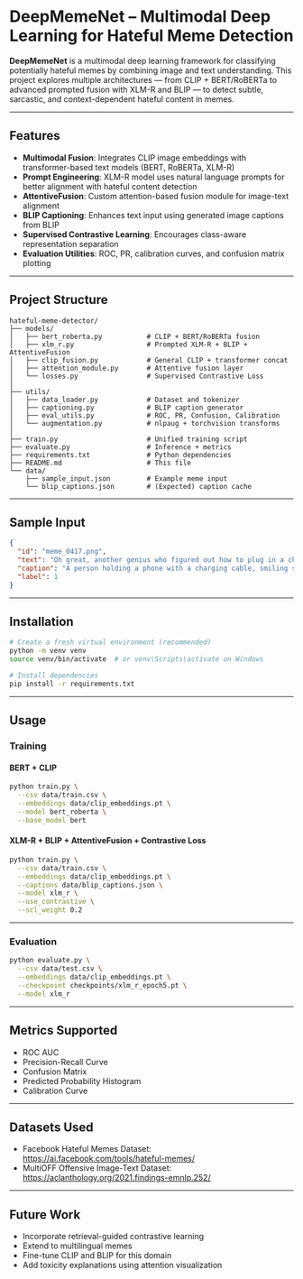# DeepMemeNet – Multimodal Deep Learning for Hateful Meme Detection

**DeepMemeNet** is a multimodal deep learning framework for classifying potentially hateful memes by combining image and text understanding. This project explores multiple architectures — from CLIP + BERT/RoBERTa to advanced prompted fusion with XLM-R and BLIP — to detect subtle, sarcastic, and context-dependent hateful content in memes.

---

## Features

- **Multimodal Fusion**: Integrates CLIP image embeddings with transformer-based text models (BERT, RoBERTa, XLM-R)
- **Prompt Engineering**: XLM-R model uses natural language prompts for better alignment with hateful content detection
- **AttentiveFusion**: Custom attention-based fusion module for image-text alignment
- **BLIP Captioning**: Enhances text input using generated image captions from BLIP
- **Supervised Contrastive Learning**: Encourages class-aware representation separation
- **Evaluation Utilities**: ROC, PR, calibration curves, and confusion matrix plotting

---

## Project Structure

```
hateful-meme-detector/
├── models/
│   ├── bert_roberta.py           # CLIP + BERT/RoBERTa fusion
│   ├── xlm_r.py                  # Prompted XLM-R + BLIP + AttentiveFusion
│   ├── clip_fusion.py            # General CLIP + transformer concat
│   ├── attention_module.py       # Attentive fusion layer
│   └── losses.py                 # Supervised Contrastive Loss
│
├── utils/
│   ├── data_loader.py            # Dataset and tokenizer
│   ├── captioning.py             # BLIP caption generator
│   ├── eval_utils.py             # ROC, PR, Confusion, Calibration
│   └── augmentation.py           # nlpaug + torchvision transforms
│
├── train.py                      # Unified training script
├── evaluate.py                   # Inference + metrics
├── requirements.txt              # Python dependencies
├── README.md                     # This file
└── data/
    ├── sample_input.json         # Example meme input
    └── blip_captions.json        # (Expected) caption cache
```

---

## Sample Input

```json
{
  "id": "meme_0417.png",
  "text": "Oh great, another genius who figured out how to plug in a charger.",
  "caption": "A person holding a phone with a charging cable, smiling sarcastically",
  "label": 1
}
```

---

## Installation

```bash
# Create a fresh virtual environment (recommended)
python -m venv venv
source venv/bin/activate  # or venv\Scripts\activate on Windows

# Install dependencies
pip install -r requirements.txt
```

---

## Usage

### Training

#### BERT + CLIP
```bash
python train.py \
  --csv data/train.csv \
  --embeddings data/clip_embeddings.pt \
  --model bert_roberta \
  --base_model bert
```

#### XLM-R + BLIP + AttentiveFusion + Contrastive Loss
```bash
python train.py \
  --csv data/train.csv \
  --embeddings data/clip_embeddings.pt \
  --captions data/blip_captions.json \
  --model xlm_r \
  --use_contrastive \
  --scl_weight 0.2
```

---

### Evaluation

```bash
python evaluate.py \
  --csv data/test.csv \
  --embeddings data/clip_embeddings.pt \
  --checkpoint checkpoints/xlm_r_epoch5.pt \
  --model xlm_r
```

---

## Metrics Supported

- ROC AUC
- Precision-Recall Curve
- Confusion Matrix
- Predicted Probability Histogram
- Calibration Curve

---

## Datasets Used

- Facebook Hateful Memes Dataset: https://ai.facebook.com/tools/hateful-memes/
- MultiOFF Offensive Image-Text Dataset: https://aclanthology.org/2021.findings-emnlp.252/

---

## Future Work

- Incorporate retrieval-guided contrastive learning
- Extend to multilingual memes
- Fine-tune CLIP and BLIP for this domain
- Add toxicity explanations using attention visualization
